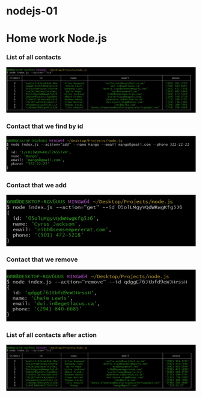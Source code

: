 # nodejs-01

<h1>Home work Node.js</h1>

<h3>List of all contacts</h3>

![screen](./readme/list.jpg)

<h3>Contact that we find by id</h3>

![screen](./readme/add.jpg)

<h3>Contact that we add</h3>

![screen](./readme/get.jpg)

<h3>Contact that we remove</h3>

![screen](./readme/remove.jpg)

<h3>List of all contacts after action</h3>

![screen](./readme/list_after_action.jpg)
